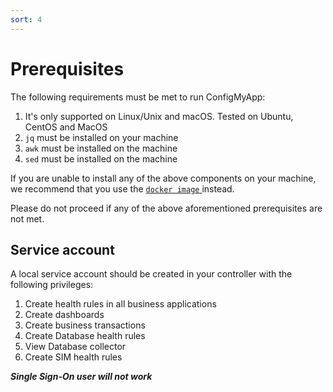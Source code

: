 ```yaml
---
sort: 4
---
```


# Prerequisites

 The following requirements must be met to run ConfigMyApp:

 1. It's only supported on Linux/Unix and macOS. Tested on Ubuntu, CentOS and MacOS
 2. `jq` must be installed on your machine
 3. `awk` must be installed on the machine
 4. `sed` must be installed on the machine

If you are unable to install any of the above components on your machine, we recommend that you use the <a href="https://appdynamics.github.io/ConfigMyApp/#docker"> `docker image` </a> instead.

Please do not proceed if any of the above aforementioned prerequisites are not met.

## Service account

A local service account should be created in your controller with the following privileges:

1. Create health rules in all business applications
2. Create dashboards
3. Create business transactions
4. Create Database health rules  
5. View Database collector
6. Create SIM health rules  

*****Single Sign-On user will not work*****

